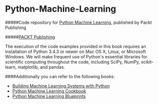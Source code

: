 # Python-Machine-Learning
#####Code repository for [Python Machine Learning](https://www.packtpub.com/big-data-and-business-intelligence/python-machine-learning), published by Packt Publishing 

#####[PACKT Publishing](https://www.packtpub.com)

The execution of the code examples provided in this book requires an installation of Python 3.4.3 or newer on Mac OS X, Linux, or Microsoft Windows. We will make frequent use of Python's essential libraries for scientific computing throughout the code, including SciPy, NumPy, scikit-learn, matplotlib, and pandas.

####Additionally you can refer to the following books:
* [Building Machine Learning Systems with Python](https://www.packtpub.com/big-data-and-business-intelligence/building-machine-learning-systems-python)
* [Python Machine Learning Cookbook](https://www.packtpub.com/big-data-and-business-intelligence/python-machine-learning-cookbook)
* [Python Machine Learning Blueprints](https://www.packtpub.com/big-data-and-business-intelligence/python-machine-learning-blueprints)
